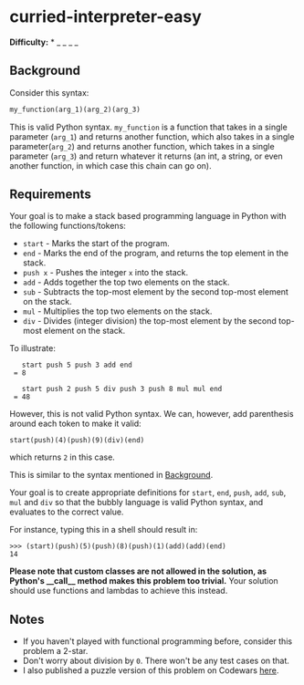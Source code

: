 # curried-interpreter-easy

__Difficulty:__ \* \_ \_ \_ \_

## Background

Consider this syntax:
```python
my_function(arg_1)(arg_2)(arg_3)
```

This is valid Python syntax. `my_function` is a function that takes in a single parameter (`arg_1`) and returns another function, which also takes in a single parameter(`arg_2`) and returns another function, which takes in a single parameter (`arg_3`) and return whatever it returns (an int, a string, or even another function, in which case this chain can go on).

## Requirements

Your goal is to make a stack based programming language in Python with the following functions/tokens:

- `start` - Marks the start of the program.
- `end` - Marks the end of the program, and returns the top element in the stack.
- `push x` - Pushes the integer `x` into the stack.
- `add` - Adds together the top two elements on the stack.
- `sub` - Subtracts the top-most element by the second top-most element on the stack.
- `mul` - Multiplies the top two elements on the stack.
- `div` - Divides (integer division) the top-most element by the second top-most element on the stack.

To illustrate:

```
   start push 5 push 3 add end
 = 8
```

```
   start push 2 push 5 div push 3 push 8 mul mul end
 = 48
```

However, this is not valid Python syntax. We can, however, add parenthesis around each token to make it valid:

```bubbly
start(push)(4)(push)(9)(div)(end)
```

which returns `2` in this case.

This is similar to the syntax mentioned in [Background](#Background).

Your goal is to create appropriate definitions for `start`, `end`, `push`, `add`, `sub`, `mul` and `div` so that the bubbly language is valid Python syntax, and evaluates to the correct value.

For instance, typing this in a shell should result in:

```bubbly
>>> (start)(push)(5)(push)(8)(push)(1)(add)(add)(end)
14
```

__Please note that custom classes are not allowed in the solution, as Python's \_\_call\_\_ method makes this problem too trivial.__ Your solution should use functions and lambdas to achieve this instead.

## Notes
- If you haven't played with functional programming before, consider this problem a 2-star.
- Don't worry about division by `0`. There won't be any test cases on that.
- I also published a puzzle version of this problem on Codewars [here](https://www.codewars.com/kata/5f7a715f6c1f810017c3eb07).